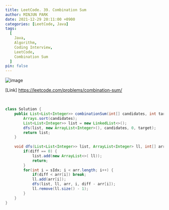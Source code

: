 ```yaml
---
title: LeetCode. 39. Combination Sum
author: MINJUN PARK
date: 2021-12-29 20:11:00 +0900
categories: [LeetCode, Java]
tags:
  [
    Java,
    Algorithm,
    Coding Interview,
    LeetCode,
    Combination Sum
  ]
pin: false
---
```


![image](https://user-images.githubusercontent.com/55131164/147656399-9041651d-a9b9-4904-a126-eda9c06466f3.png)


[Link] <https://leetcode.com/problems/combination-sum/>

<br>

```java
class Solution {
    public List<List<Integer>> combinationSum(int[] candidates, int target) {
        Arrays.sort(candidates);
        List<List<Integer>> list = new LinkedList<>();
        dfs(list, new ArrayList<Integer>(), candidates, 0, target);
        return list;
    }
    
    void dfs(List<List<Integer>> list, ArrayList<Integer> ll, int[] arr, int sIdx, int diff) {
        if(diff == 0) {
            list.add(new ArrayList<>( ll));
            return;
        } 
        for(int i = sIdx; i < arr.length; i++) {
            if(diff < arr[i]) break;
            ll.add(arr[i]);
            dfs(list, ll, arr, i, diff - arr[i]);
            ll.remove(ll.size() - 1);
        }
    }
}
```

